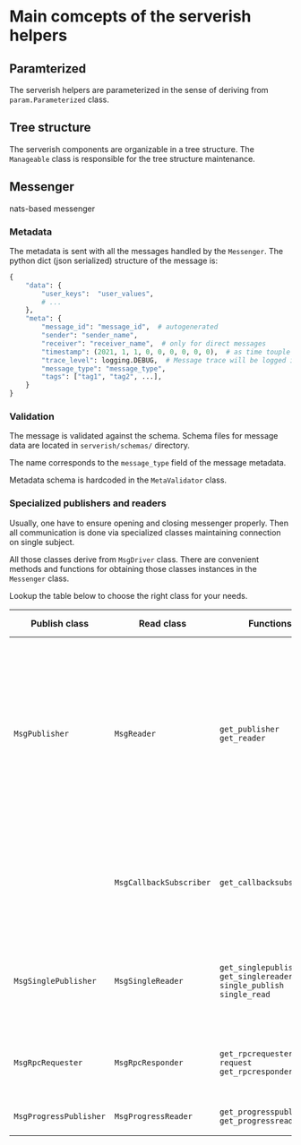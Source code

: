 # Main comcepts of the serverish helpers


## Paramterized
The serverish helpers are parameterized in the sense of deriving from `param.Parameterized` class.


## Tree structure
The serverish components are organizable in a tree structure. 
The `Manageable` class is responsible for the tree structure maintenance.

## Messenger
nats-based messenger

### Metadata
The metadata is sent with all the messages handled by the `Messenger`.
The python dict (json serialized) structure of the message is:
```python
{
    "data": {
        "user_keys":  "user_values",
        # ...
    },
    "meta": {
        "message_id": "message_id",  # autogenerated
        "sender": "sender_name",
        "receiver": "receiver_name",  # only for direct messages
        "timestamp": (2021, 1, 1, 0, 0, 0, 0, 0, 0),  # as time touple e.g. (2021, 1, 1, 0, 0, 0, 0, 0, 0)
        "trace_level": logging.DEBUG,  # Message trace will be logged if loglevel <= trace_level
        "message_type": "message_type",
        "tags": ["tag1", "tag2", ...],
    }
}
```

### Validation
The message is validated against the schema. 
Schema files for message data are located in `serverish/schemas/` directory.

The name corresponds to the `message_type` field of the message metadata.

Metadata schema is hardcoded in the `MetaValidator` class.

### Specialized publishers and readers

Usually, one have to ensure opening and closing messenger properly. 
Then all communication is done via specialized classes maintaining connection on single subject.

All those classes derive from `MsgDriver` class. 
There are convenient methods and functions for obtaining those classes instances in the `Messenger` class.

Lookup the table below to choose the right class for your needs.

| Publish class           | Read class              | Functions                                                               | Description and use-cases                                                                                                                                                                                                                                       |
|-------------------------|-------------------------|-------------------------------------------------------------------------|-----------------------------------------------------------------------------------------------------------------------------------------------------------------------------------------------------------------------------------------------------------------|
| `MsgPublisher`          | `MsgReader`             | `get_publisher` `get_reader`                                            | The most general classes. Suitable for publishing / reading multiple messages. For reader it can be used for existing and future messages. It creates pull-consumer for existing messages and automatically switches to push consumer waiting for new messages. |
|                         | `MsgCallbackSubscriber` | `get_callbacksubscriber`                                                | Use this class insted of `MsgReader` if you prefer callback oriented approach rather than (recommended) iteration using `MsgReader`.                                                                                                                            |
| `MsgSinglePublisher`    | `MsgSingleReader`       | `get_singlepublisher` `get_singlereader` `single_publish` `single_read` | The classes and methods to publish and read single value. The usecase is e.g. distribution of the config settings dictionary.                                                                                                                                   |
| `MsgRpcRequester`       | `MsgRpcResponder`       | `get_rpcrequester` `request` `get_rpcresponder`                         | The RPC - Request/Response classes. As an exception, do not use JetStream subject here.                                                                                                                                                                         |
| `MsgProgressPublisher`  | `MsgProgressReader`     | `get_progresspublisher` `get_progressreader`                            | The classes for remote progress tracking                                                                                                                                                                                                                        |
